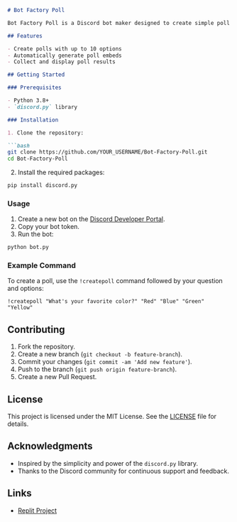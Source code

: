 ```markdown
# Bot Factory Poll

Bot Factory Poll is a Discord bot maker designed to create simple poll bots with ease. This project allows users to create polls in their Discord servers with just a few commands.

## Features

- Create polls with up to 10 options
- Automatically generate poll embeds
- Collect and display poll results

## Getting Started

### Prerequisites

- Python 3.8+
- `discord.py` library

### Installation

1. Clone the repository:

```bash
git clone https://github.com/YOUR_USERNAME/Bot-Factory-Poll.git
cd Bot-Factory-Poll
```

2. Install the required packages:

```bash
pip install discord.py
```

### Usage

1. Create a new bot on the [Discord Developer Portal](https://discord.com/developers/applications).
2. Copy your bot token.
3. Run the bot:

```bash
python bot.py
```

### Example Command

To create a poll, use the `!createpoll` command followed by your question and options:

```
!createpoll "What's your favorite color?" "Red" "Blue" "Green" "Yellow"
```

## Contributing

1. Fork the repository.
2. Create a new branch (`git checkout -b feature-branch`).
3. Commit your changes (`git commit -am 'Add new feature'`).
4. Push to the branch (`git push origin feature-branch`).
5. Create a new Pull Request.

## License

This project is licensed under the MIT License. See the [LICENSE](LICENSE) file for details.

## Acknowledgments

- Inspired by the simplicity and power of the `discord.py` library.
- Thanks to the Discord community for continuous support and feedback.

## Links

- [Replit Project](https://replit.com/@calestialashley/Bot-Factory-Poll?s=app)
